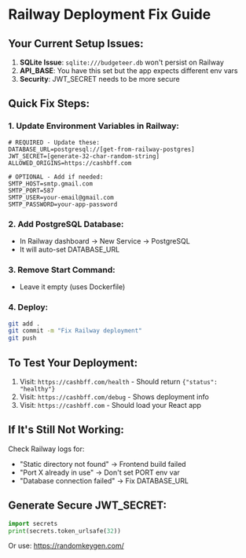# Railway Deployment Fix Guide

## Your Current Setup Issues:

1. **SQLite Issue**: `sqlite:///budgeteer.db` won't persist on Railway
2. **API_BASE**: You have this set but the app expects different env vars
3. **Security**: JWT_SECRET needs to be more secure

## Quick Fix Steps:

### 1. Update Environment Variables in Railway:

```env
# REQUIRED - Update these:
DATABASE_URL=postgresql://[get-from-railway-postgres]
JWT_SECRET=[generate-32-char-random-string]
ALLOWED_ORIGINS=https://cashbff.com

# OPTIONAL - Add if needed:
SMTP_HOST=smtp.gmail.com
SMTP_PORT=587
SMTP_USER=your-email@gmail.com
SMTP_PASSWORD=your-app-password
```

### 2. Add PostgreSQL Database:
- In Railway dashboard → New Service → PostgreSQL
- It will auto-set DATABASE_URL

### 3. Remove Start Command:
- Leave it empty (uses Dockerfile)

### 4. Deploy:
```bash
git add .
git commit -m "Fix Railway deployment"
git push
```

## To Test Your Deployment:

1. Visit: `https://cashbff.com/health` - Should return `{"status": "healthy"}`
2. Visit: `https://cashbff.com/debug` - Shows deployment info
3. Visit: `https://cashbff.com` - Should load your React app

## If It's Still Not Working:

Check Railway logs for:
- "Static directory not found" → Frontend build failed
- "Port X already in use" → Don't set PORT env var
- "Database connection failed" → Fix DATABASE_URL

## Generate Secure JWT_SECRET:

```python
import secrets
print(secrets.token_urlsafe(32))
```

Or use: https://randomkeygen.com/